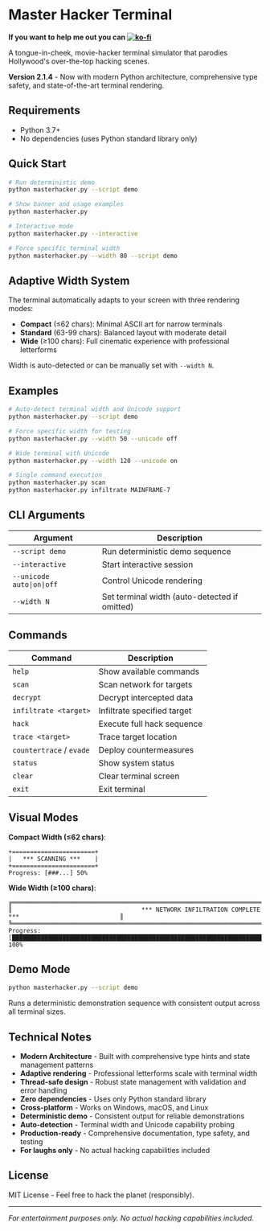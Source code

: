# Master Hacker Terminal

**If you want to help me out you can [![ko-fi](https://ko-fi.com/img/githubbutton_sm.svg)](https://ko-fi.com/I3I5ZJUA3)**

A tongue-in-cheek, movie-hacker terminal simulator that parodies Hollywood's over-the-top hacking scenes.

**Version 2.1.4** - Now with modern Python architecture, comprehensive type safety, and state-of-the-art terminal rendering.

## Requirements

- Python 3.7+
- No dependencies (uses Python standard library only)

## Quick Start

```bash
# Run deterministic demo
python masterhacker.py --script demo

# Show banner and usage examples
python masterhacker.py

# Interactive mode
python masterhacker.py --interactive

# Force specific terminal width
python masterhacker.py --width 80 --script demo
```

## Adaptive Width System

The terminal automatically adapts to your screen with three rendering modes:

- **Compact** (≤62 chars): Minimal ASCII art for narrow terminals
- **Standard** (63-99 chars): Balanced layout with moderate detail
- **Wide** (≥100 chars): Full cinematic experience with professional letterforms

Width is auto-detected or can be manually set with `--width N`.

## Examples

```bash
# Auto-detect terminal width and Unicode support
python masterhacker.py --script demo

# Force specific width for testing
python masterhacker.py --width 50 --unicode off

# Wide terminal with Unicode
python masterhacker.py --width 120 --unicode on

# Single command execution
python masterhacker.py scan
python masterhacker.py infiltrate MAINFRAME-7
```

## CLI Arguments

| Argument | Description |
|----------|-------------|
| `--script demo` | Run deterministic demo sequence |
| `--interactive` | Start interactive session |
| `--unicode auto\|on\|off` | Control Unicode rendering |
| `--width N` | Set terminal width (auto-detected if omitted) |

## Commands

| Command | Description |
|---------|-------------|
| `help` | Show available commands |
| `scan` | Scan network for targets |
| `decrypt` | Decrypt intercepted data |
| `infiltrate <target>` | Infiltrate specified target |
| `hack` | Execute full hack sequence |
| `trace <target>` | Trace target location |
| `countertrace` / `evade` | Deploy countermeasures |
| `status` | Show system status |
| `clear` | Clear terminal screen |
| `exit` | Exit terminal |

## Visual Modes

**Compact Width (≤62 chars)**:
```
+=======================+
|   *** SCANNING ***    |
+=======================+
Progress: [###...] 50%
```

**Wide Width (≥100 chars)**:
```
╔═══════════════════════════════════════════════════════════════════════════════════════════════════════╗
║                                    *** NETWORK INFILTRATION COMPLETE ***                            ║
╚═══════════════════════════════════════════════════════════════════════════════════════════════════════╝
Progress: [████████████████████████████████████████████████████████████████████████████████████████] 100%
```

## Demo Mode

```bash
python masterhacker.py --script demo
```

Runs a deterministic demonstration sequence with consistent output across all terminal sizes.

## Technical Notes

- **Modern Architecture** - Built with comprehensive type hints and state management patterns
- **Adaptive rendering** - Professional letterforms scale with terminal width
- **Thread-safe design** - Robust state management with validation and error handling
- **Zero dependencies** - Uses only Python standard library  
- **Cross-platform** - Works on Windows, macOS, and Linux
- **Deterministic demo** - Consistent output for reliable demonstrations
- **Auto-detection** - Terminal width and Unicode capability probing
- **Production-ready** - Comprehensive documentation, type safety, and testing
- **For laughs only** - No actual hacking capabilities included

## License

MIT License - Feel free to hack the planet (responsibly).

---

*For entertainment purposes only. No actual hacking capabilities included.*